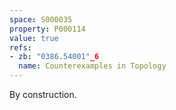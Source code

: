 ```yaml
---
space: S000035
property: P000114
value: true
refs:
- zb: "0386.54001"_6
  name: Counterexamples in Topology
---
```


By construction.
